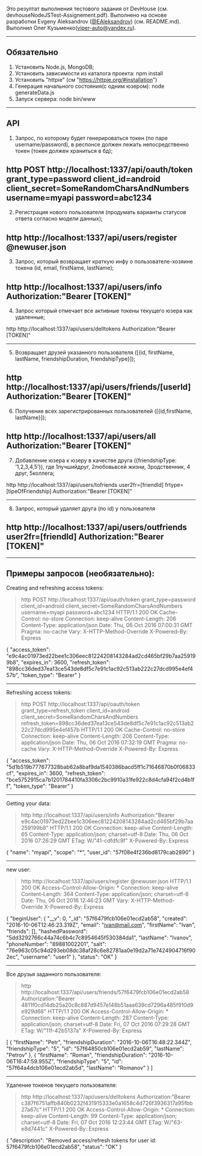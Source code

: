 Это резултат выполнения тестового задания от DevHouse (см. devhouseNodeJSTest-Assignement.pdf). Выполнено на основе разработки Evgeny Aleksandrov ([@EAleksandrov](http://twitter.com/EAleksandrov))  (см. README.md).
Выполнил Олег Кузьменко(viper-auto@yandex.ru).

----------------------------------------------------
Обязательно
----------------------------------------------------

1. Установить Node.js, MongoDB;
2. Установить зависимости из каталога проекта: 
		npm install
3. Установить "httpie" (см "https://httpie.org/#installation")
4. Генерация начального состояния(с одним юзером): 
		node generateData.js
5. Запуск сервера:
		node bin/www 


----------------------------------------------------
API
----------------------------------------------------

1. Запрос, по которому будет генерироваться токен (по паре
username/password), в респонсе должен лежать непосредственно токен
(токен должен храниться в бд);

http POST http://localhost:1337/api/oauth/token grant_type=password client_id=android client_secret=SomeRandomCharsAndNumbers username=myapi password=abc1234
---------------------------------------------

2. Регистрация нового пользователя (продумать варианты статусов ответа
согласно модели данных);

http http://localhost:1337/api/users/register @newuser.json
---------------------------------------------

3. Запрос, который возвращает краткую инфу о пользователе-хозяине
токена (id, email, firstName, lastName);

http http://localhost:1337/api/users/info Authorization:"Bearer [TOKEN]"
---------------------------------------------

4. Запрос который отмечает все активные токены текущего юзера как
удаленные;

http http://localhost:1337/api/users/delltokens Authorization:"Bearer [TOKEN]"

---------------------------------------------

5. Возвращает друзей указанного пользователя ([{id, firstName, lastName,
friendshipDuration, friendshipType}]);

http  http://localhost:1337/api/users/friends/[userId] Authorization:"Bearer [TOKEN]"
---------------------------------------------

6. Получение всех зарегистрированных пользователей ([{id,firstName,
lastName}]);

http http://localhost:1337/api/users/all Authorization:"Bearer [TOKEN]"
---------------------------------------------

7. Добавление юзера к юзеру в качестве друга ({friendshipType: ‘1,2,3,4,5’}),
где
1лучшийдруг, 2любовьвсей жизни, 3родственник, 4 друг, 5коллега;

http http://localhost:1337/api/users/tofriends user2fr=[friendId] frtype=[tipeOfFriendship] Authorization:"Bearer [TOKEN]"

---------------------------------------------

8. Запрос, который удаляет друга (по id) у пользователя

http http://localhost:1337/api/users/outfriends user2fr=[friendId] Authorization:"Bearer [TOKEN]"
---------------------------------------------



----------------------------------------------------
Примеры запросов (необязательно):
----------------------------------------------------

Creating and refreshing access tokens:

>http POST http://localhost:1337/api/oauth/token grant_type=password client_id=android client_secret=SomeRandomCharsAndNumbers username=myapi password=abc1234
HTTP/1.1 200 OK
Cache-Control: no-store
Connection: keep-alive
Content-Length: 206
Content-Type: application/json
Date: Thu, 06 Oct 2016 07:00:31 GMT
Pragma: no-cache
Vary: X-HTTP-Method-Override
X-Powered-By: Express

{
    "access_token": "e9c4ac01973ed22bee1c306eec81224208143284ad2cd465bf29b7aa259199b8",
    "expires_in": 3600,
    "refresh_token": "898cc36ded37ea13ce543de8df5c7e91c1ac92c513ab222c27dcd995e4ef457b",
    "token_type": "Bearer"
}

---------------------------------------------
Refreshing access tokens:
>http POST http://localhost:1337/api/oauth/token grant_type=refresh_token client_id=android client_secret=SomeRandomCharsAndNumbers refresh_token=898cc36ded37ea13ce543de8df5c7e91c1ac92c513ab222c27dcd995e4ef457b
HTTP/1.1 200 OK
Cache-Control: no-store
Connection: keep-alive
Content-Length: 206
Content-Type: application/json
Date: Thu, 06 Oct 2016 07:32:19 GMT
Pragma: no-cache
Vary: X-HTTP-Method-Override
X-Powered-By: Express

{
    "access_token": "5d1b519b777677328bab62a8baf9da1540386bacd5ff1c71646870b0f06833cf",
    "expires_in": 3600,
    "refresh_token": "bce5752915ca7b1201784410fa3306c2bc9910a31fe922c8d4cfa94f2cd4b1ff",
    "token_type": "Bearer"
}

---------------------------------------------

Getting your data:

>http http://localhost:1337/api/users/info Authorization:"Bearer e9c4ac01973ed22bee1c306eec81224208143284ad2cd465bf29b7aa259199b8"
HTTP/1.1 200 OK
Connection: keep-alive
Content-Length: 65
Content-Type: application/json; charset=utf-8
Date: Thu, 06 Oct 2016 07:26:29 GMT
ETag: W/"41-cdfdfc9f"
X-Powered-By: Express

{
    "name": "myapi",
    "scope": "*",
    "user_id": "57f08e4f236bd8179cab2890"
}

---------------------------------------------
new user:

>http http://localhost:1337/api/users/register @newuser.json
HTTP/1.1 200 OK
Access-Control-Allow-Origin: *
Connection: keep-alive
Content-Length: 364
Content-Type: application/json; charset=utf-8
Date: Thu, 06 Oct 2016 12:46:23 GMT
Vary: X-HTTP-Method-Override
X-Powered-By: Express

{
    "beginUser": {
        "__v": 0,
        "_id": "57f6479fcb106e01ecd2ab58",
        "created": "2016-10-06T12:46:23.319Z",
        "email": "ivan@mail.com",
        "firstName": "Ivan",
        "friends": [],
        "hashedPassword": "5dd3292766c44a74c6b4c7c8954645f530384da1",
        "lastName": "Ivanov",
        "phoneNumber": "89881002201",
        "salt": "76e963c05c94d293eb08dc38af28c6e82781aa0e19d2a71e7424904716f902ec",
        "username": "user1"
    },
    "status": "OK"
}

---------------------------------------------
Все друзья заданного пользователя:

>http  http://localhost:1337/api/users/friends/57f6479fcb106e01ecd2ab58 Authorization:"Bearer 4811f0cd14db25a20c8c887d9457e148b51aaa639cd7296a485f910d9e929d68"
HTTP/1.1 200 OK
Access-Control-Allow-Origin: *
Connection: keep-alive
Content-Length: 287
Content-Type: application/json; charset=utf-8
Date: Fri, 07 Oct 2016 07:29:28 GMT
ETag: W/"11f-42b5137a"
X-Powered-By: Express

[
    {
        "firstName": "Petr",
        "friendshipDuration": "2016-10-06T16:48:22.344Z",
        "friendshipType": "5",
        "id": "57f64850cb106e01ecd2ab59",
        "lastName": "Petrov"
    },
    {
        "firstName": "Roman",
        "friendshipDuration": "2016-10-06T16:47:59.955Z",
        "friendshipType": "5",
        "id": "57f64a4dcb106e01ecd2ab5d",
        "lastName": "Romanov"
    }
]

---------------------------------------------
Удаление токенов текущего пользователя:

>http http://localhost:1337/api/users/delltokens Authorization:"Bearer c387f6751affb840b0232f431915333e0a1658c4d726f3936317a95fbb27a67c"
HTTP/1.1 200 OK
Access-Control-Allow-Origin: *
Connection: keep-alive
Content-Length: 99
Content-Type: application/json; charset=utf-8
Date: Fri, 07 Oct 2016 12:23:44 GMT
ETag: W/"63-e8d7441c"
X-Powered-By: Express

{
    "description": "Removed access/refresh tokens for user id: 57f6479fcb106e01ecd2ab58",
    "status": "OK"
}
